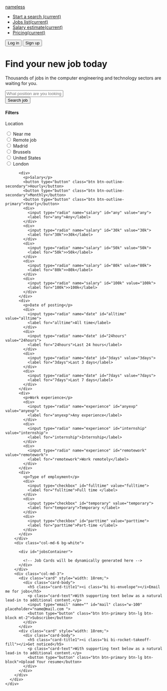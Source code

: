 <!DOCTYPE html>
<html lang="en">

<head>
  <meta charset="UTF-8">
  <meta name="viewport" content="width=device-width, initial-scale=1.0">
  <title>Job Search</title>
  <!-- Bootstrap CSS -->
  <link rel="stylesheet" href="https://cdn.jsdelivr.net/npm/bootstrap@4.6.2/dist/css/bootstrap.min.css" integrity="sha384-xOolHFLEh07PJGoPkLv1IbcEPTNtaed2xpHsD9ESMhqIYd0nLMwNLD69Npy4HI+N" crossorigin="anonymous">
  <!-- Bootstrap Icons CSS -->
  <link rel="stylesheet" href="https://cdn.jsdelivr.net/npm/bootstrap-icons@1.11.3/font/bootstrap-icons.min.css">
</head>

<body class="pl-5 bg-light">
  <div class="text-center pb-5">
    <!-- Navbar -->
    <nav class="navbar navbar-expand-lg navbar-light bg-light">
      <i class="bi bi-circle-fill"></i>
      <a class="navbar-brand" href="#">nameless</a>
      <div class="collapse navbar-collapse " id="navbarSupportedContent ">
        <ul class="navbar-nav m-auto ">
          <li class="nav-item active ">
            <a class="nav-link " href="#">Start a search <span class="sr-only">(current)</span></a>
          </li>
          <li class="nav-item active ">
            <a class="nav-link" href="#">Jobs list<span class="sr-only">(current)</span></a>
          </li>
          <li class="nav-item active ">
            <a class="nav-link" href="#">Salary estimate<span class="sr-only">(current)</span></a>
          </li>
          <li class="nav-item active ">
            <a class="nav-link" href="#">Pricing<span class="sr-only">(current)</span></a>
          </li>
        </ul>
        <form class="form-inline my-2 my-lg-0 ">
          <button class="btn btn-light btn btn-outline-dark" type="submit">Log in</button>
          <button class="btn btn-primary" type="submit">Sign up</button>
        </form>
      </div>
    </nav>
  </div>
  <div class="pb-5">
    <!-- Search Form -->
    <h1>Find your new job today</h1>
    <p>Thousands of jobs in the computer engineering and technology sectors are waiting for you.</p>
    <div>
      <form class="d-flex flex-row" id="searchForm">
        <div class="form-group mb-2 w-100">
          <input type="text" class="form-control" id="searchInput" placeholder="What position are you looking for ?">
        </div>
        <button type="submit" class="btn btn-primary mb-2">Search job</button>
      </form>
    </div>
  </div>
  <div class="container-fluid" id="jobList">
    <!-- Job Cards will be displayed here -->
    <div class="container-fluid">
      <div class="row">
        <div class="col-md-3 bg-white">
          <h4>Filters</h4>
          <div>
            <p>Location</p>
            <div>
              <input type="radio" name="location" id="nearme" value="nearme">
              <label for="nearme">Near me</label>
            </div>
            <div>
              <input type="radio" name="location" id="remote" value="remote">
              <label for="remote">Remote job</label>
            </div>
            <div>
              <input type="radio" name="location" id="exact" value="exact">
              <label for="exact">Madrid</label>
            </div>
            <div>
              <input type="radio" name="location" id="within15" value="within15">
              <label for="within15">Brussels</label>
            </div>
            <div>
              <input type="radio" name="location" id="within30" value="within30">
              <label for="within30">United States</label>
            </div>
            <div>
              <input type="radio" name="location" id="within45" value="within45">
              <label for="within45">London</label>
            </div>
          </div>

          <div>
            <p>Salary</p>
            <button type="button" class="btn btn-outline-secondary">Hourly</button>
            <button type="button" class="btn btn-outline-secondary">Monthly</button>
            <button type="button" class="btn btn-outline-primary">Yearly</button>
            <div>
              <input type="radio" name="salary" id="any" value="any">
              <label for="any">Any</label>
            </div>
            <div>
              <input type="radio" name="salary" id="30k" value="30k">
              <label for="30k">>30k</label>
            </div>
            <div>
              <input type="radio" name="salary" id="50k" value="50k">
              <label for="50k">>50k</label>
            </div>
            <div>
              <input type="radio" name="salary" id="80k" value="80k">
              <label for="80k">>80k</label>
            </div>
            <div>
              <input type="radio" name="salary" id="100k" value="100k">
              <label for="100k">>100k</label>
            </div>
          </div>
          <div>
            <p>Date of posting</p>
            <div>
              <input type="radio" name="date" id="alltime" value="alltime">
              <label for="alltime">All time</label>
            </div>
            <div>
              <input type="radio" name="date" id="24hours" value="24hours">
              <label for="24hours">Last 24 hours</label>
            </div>
            <div>
              <input type="radio" name="date" id="3days" value="3days">
              <label for="3days">Last 3 days</label>
            </div>
            <div>
              <input type="radio" name="date" id="7days" value="7days">
              <label for="7days">Last 7 days</label>
            </div>
          </div>
          <div>
            <p>Work experience</p>
            <div>
              <input type="radio" name="experience" id="anyexp" value="anyexp">
              <label for="anyexp">Any experience</label>
            </div>
            <div>
              <input type="radio" name="experience" id="internship" value="internship">
              <label for="internship">Internship</label>
            </div>
            <div>
              <input type="radio" name="experience" id="remotework" value="remotework">
              <label for="remotework">Work remotely</label>
            </div>
          </div>
          <div>
            <p>Type of employment</p>
            <div>
              <input type="checkbox" id="fulltime" value="fulltime">
              <label for="fulltime">Full time </label>
            </div>
            <div>
              <input type="checkbox" id="temporary" value="temporary">
              <label for="temporary">Temporary </label>
            </div>
            <div>
              <input type="checkbox" id="parttime" value="parttime">
              <label for="parttime">Part-time </label>
            </div>
          </div>
        </div>
        <div class="col-md-6 bg-white">
         
          <div id="jobsContainer">
            
            <!-- Job Cards will be dynamically generated here -->
          </div>
        </div>
        <div class="col-md-3">
          <div class="card" style="width: 18rem;">
            <div class="card-body">
              <h5 class="card-title1"><i class="bi bi-envelope"></i>Email me for jobs</h5>
              <p class="card-text">With supporting text below as a natural lead-in to additional content.</p>
              <input type="email" name="" id="mail" class="w-100" placeholder="name@mail.com ">
              <button type="button" class="btn btn-primary btn-lg btn-block mt-2">Subscribe</button>
            </div>
          </div>
          <div class="card" style="width: 18rem;">
            <div class="card-body">
              <h5 class="card-title1"><i class="bi bi-rocket-takeoff-fill"></i>Get noticed</h5>
              <p class="card-text">With supporting text below as a natural lead-in to additional content.</p>
              <button type="button" class="btn btn-primary btn-lg btn-block">Upload Your resume</button>
            </div>
          </div>
        </div>
      </div>
    </div>
  </div>

  <!-- JavaScript -->
  <script>
    const jobs = [
      {
        company: 'Notion',
        title: 'Junior UI Designer',
        location: 'Madrid',
        type: 'Full time',
        salary: '30-32k',
        date: '1 day ago',
        description: 'Mollit in laborum tempor Lorem incididunt irure. Aute eu ex ad sunt. Pariatur sint culpa do incididunt eiusmod eiusmod culpa. laborum tempor Lorem incididunt.',
        logo: 'https://upload.wikimedia.org/wikipedia/commons/4/45/Notion_app_logo.png?20200221181224'
      },{
        company: 'Linear Company',
        title: 'Software Engineer',
        location: 'Brussels',
        type: 'Full time',
        salary: '50-52k',
        date: '1 day ago',
        description: 'Mollit in laborum tempor Lorem incididunt irure. Aute eu ex ad sunt. Pariatur sint culpa do incididunt eiusmod eiusmod culpa. laborum tempor Lorem incididunt.',
        logo: 'https://assets.production.skcript.com/cdn-cgi/image/width=230/featureos/site-assets/images/integrations/linear/linear.png'
      },
      {
        company: 'Spline Studio',
        title: 'Technical Support Engineer',
        location: 'United States',
        type: 'Full time',
        salary: '50-52k',
        date: '1 day ago',
        description: 'Mollit in laborum tempor Lorem incididunt irure. Aute eu ex ad sunt. Pariatur sint culpa do incididunt eiusmod eiusmod culpa. laborum tempor Lorem incididunt.',
        logo: 'https://cdn-1.webcatalog.io/catalog/spline/spline-icon-filled-256.png?v=1675594530708'
      },
      {
        company: 'Raycast corp',
        title: 'Product Engineer',
        location: 'London',
        type: 'Full time',
        salary: '40-42k',
        date: '2 days ago',
        description: 'Mollit in laborum tempor Lorem incididunt irure. Aute eu ex ad sunt. Pariatur sint culpa do incididunt eiusmod eiusmod culpa. laborum tempor Lorem incididunt.',
        logo: 'https://images.g2crowd.com/uploads/product/image/large_detail/large_detail_9a487b4a4763a4c7feece5bf8f45f962/raycast.png'
      }
      
    ];

    function renderJobs(filteredJobs) {
      const jobsContainer = document.getElementById('jobsContainer');
      jobsContainer.innerHTML = '';
      filteredJobs.forEach(job => {
        const jobCard = `
          <div class="card mb-3" style="max-width: 700px;">
            <div class="row no-gutters">
              <div class="col-md-1 m-2">
                <img src="${job.logo}" alt="${job.company}" class="img-fluid">
              </div>
              <div class="col-md-8">
                <div class="card-body">
                  <p>${job.company}</p>
                  <h5 class="card-title">${job.title}</h5>
                  <i class="bi bi-geo-alt"></i><label>${job.location}</label>
                  <i class="bi bi-clock pl-2"></i><label>${job.type}</label>
                  <i class="bi bi-currency-dollar pl-2"></i><label>${job.salary}</label>
                  <i class="bi bi-calendar pl-2"></i><label>${job.date}</label>
                  <p class="card-text">${job.description}</p>
                </div>
              </div>
            </div>
          </div>
        `;
        jobsContainer.insertAdjacentHTML('beforeend', jobCard);
      });

      document.getElementById('jobCount').textContent = `${filteredJobs.length} Jobs`;
    }

    function filterJobs() {
      const searchInput = document.getElementById('searchInput').value.toLowerCase();
      const locationFilter = document.querySelector('input[name="location"]:checked')?.value || '';
      const salaryFilter = document.querySelector('input[name="salary"]:checked')?.value || '';
      const dateFilter = document.querySelector('input[name="date"]:checked')?.value || '';
      const experienceFilter = document.querySelector('input[name="experience"]:checked')?.value || '';
      const employmentFilters = Array.from(document.querySelectorAll('input[type="checkbox"]:checked')).map(cb => cb.value);

      const filteredJobs = jobs.filter(job => {
        const matchesSearch = job.title.toLowerCase().includes(searchInput) || job.description.toLowerCase().includes(searchInput);
        const matchesLocation = locationFilter ? job.location.toLowerCase().includes(locationFilter) : true;                 
        const matchesSalary = salaryFilter ? parseInt(job.salary.replace(/k/g, '')) >= parseInt(salaryFilter) : true;
        const matchesDate = dateFilter ? job.date.toLowerCase().includes(dateFilter) : true;
        const matchesExperience = experienceFilter ? job.description.toLowerCase().includes(experienceFilter) : true;
        const matchesEmployment = employmentFilters.length > 0 ? employmentFilters.includes(job.type.toLowerCase().replace(/\s+/g, '')) : true;

        return matchesSearch && matchesLocation && matchesSalary && matchesDate && matchesExperience && matchesEmployment;
      });

      renderJobs(filteredJobs);
    }

    document.getElementById('searchForm').addEventListener('submit', function (e) {
      e.preventDefault();
      filterJobs();
    });

    const filters = document.querySelectorAll('input[type="radio"], input[type="checkbox"]');
    filters.forEach(filter => {
      filter.addEventListener('change', filterJobs);
    });

    renderJobs(jobs); // Initial rendering of jobs
  </script>
</body>

</html>

